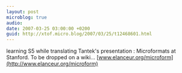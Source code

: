 ```yaml
---
layout: post
microblog: true
audio: 
date: 2007-03-25 03:00:00 +0200
guid: http://xtof.micro.blog/2007/03/25/t12468601.html
---
```

learning S5 while translating Tantek's presentation : Microformats at Stanford. To be dropped on a wiki... [www.elanceur.org/microform](http://www.elanceur.org/microform)

